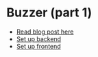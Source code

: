 # Buzzer (part 1)

- [Read blog post here](https://blog.expo.io/how-to-never-miss-or-even-answer-a-buzzer-call-from-friends-ever-again-1-2-ad90144030c4)
- [Set up backend](https://github.com/expo/buzzer-part-one/tree/master/backend)
- [Set up frontend](https://github.com/expo/buzzer-part-one/tree/master/frontend)

